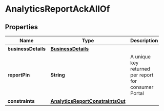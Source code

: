 

# AnalyticsReportAckAllOf


## Properties

| Name | Type | Description | Notes |
|------------ | ------------- | ------------- | -------------|
|**businessDetails** | [**BusinessDetails**](BusinessDetails.md) |  |  [optional] |
|**reportPin** | **String** | A unique key returned per report for consumer Portal |  [optional] |
|**constraints** | [**AnalyticsReportConstraintsOut**](AnalyticsReportConstraintsOut.md) |  |  [optional] |



